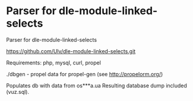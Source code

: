 Parser for dle-module-linked-selects
====================================

Parser for dle-module-linked-selects

https://github.com/Ulv/dle-module-linked-selects.git

Requirements: php, mysql, curl, propel

./dbgen - propel data for propel-gen (see http://propelorm.org/)

Populates db with data from os***a.ua
Resulting database dump included (vuz.sql).

